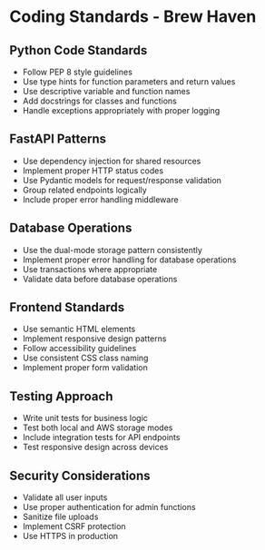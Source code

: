 # Coding Standards - Brew Haven

## Python Code Standards
- Follow PEP 8 style guidelines
- Use type hints for function parameters and return values
- Use descriptive variable and function names
- Add docstrings for classes and functions
- Handle exceptions appropriately with proper logging

## FastAPI Patterns
- Use dependency injection for shared resources
- Implement proper HTTP status codes
- Use Pydantic models for request/response validation
- Group related endpoints logically
- Include proper error handling middleware

## Database Operations
- Use the dual-mode storage pattern consistently
- Implement proper error handling for database operations
- Use transactions where appropriate
- Validate data before database operations

## Frontend Standards
- Use semantic HTML elements
- Implement responsive design patterns
- Follow accessibility guidelines
- Use consistent CSS class naming
- Implement proper form validation

## Testing Approach
- Write unit tests for business logic
- Test both local and AWS storage modes
- Include integration tests for API endpoints
- Test responsive design across devices

## Security Considerations
- Validate all user inputs
- Use proper authentication for admin functions
- Sanitize file uploads
- Implement CSRF protection
- Use HTTPS in production